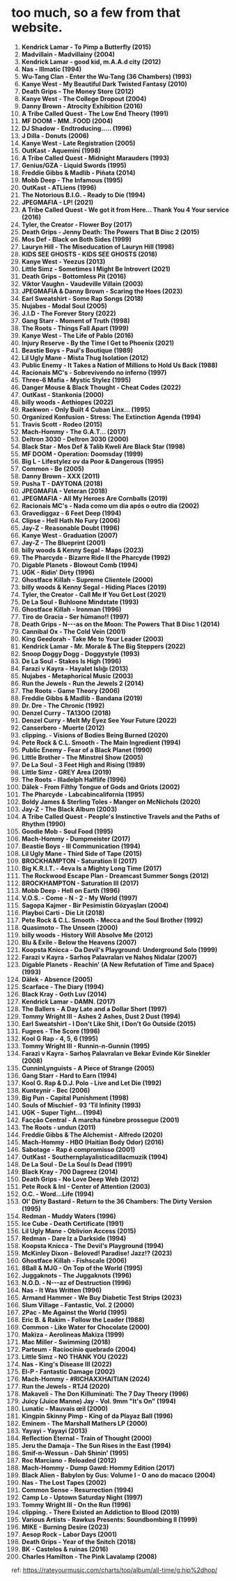 # too much, so a few from that website.


1. **Kendrick Lamar - To Pimp a Butterfly (2015)**
2. **Madvillain - Madvillainy (2004)**
3. **Kendrick Lamar - good kid, m.A.A.d city (2012)**
4. **Nas - Illmatic (1994)**
5. **Wu-Tang Clan - Enter the Wu-Tang (36 Chambers) (1993)**
6. **Kanye West - My Beautiful Dark Twisted Fantasy (2010)**
7. **Death Grips - The Money Store (2012)**
8. **Kanye West - The College Dropout (2004)**
9. **Danny Brown - Atrocity Exhibition (2016)**
10. **A Tribe Called Quest - The Low End Theory (1991)**
11. **MF DOOM - MM..FOOD (2004)**
12. **DJ Shadow - Endtroducing..... (1996)**
13. **J Dilla - Donuts (2006)**
14. **Kanye West - Late Registration (2005)**
15. **OutKast - Aquemini (1998)**
16. **A Tribe Called Quest - Midnight Marauders (1993)**
17. **Genius/GZA - Liquid Swords (1995)**
18. **Freddie Gibbs & Madlib - Piñata (2014)**
19. **Mobb Deep - The Infamous (1995)**
20. **OutKast - ATLiens (1996)**
21. **The Notorious B.I.G. - Ready to Die (1994)**
22. **JPEGMAFIA - LP! (2021)**
23. **A Tribe Called Quest - We got it from Here… Thank You 4 Your service (2016)**
24. **Tyler, the Creator - Flower Boy (2017)**
25. **Death Grips - Jenny Death: The Powers That B Disc 2 (2015)**
26. **Mos Def - Black on Both Sides (1999)**
27. **Lauryn Hill - The Miseducation of Lauryn Hill (1998)**
28. **KIDS SEE GHOSTS - KIDS SEE GHOSTS (2018)**
29. **Kanye West - Yeezus (2013)**
30. **Little Simz - Sometimes I Might Be Introvert (2021)**
31. **Death Grips - Bottomless Pit (2016)**
32. **Viktor Vaughn - Vaudeville Villain (2003)**
33. **JPEGMAFIA & Danny Brown - Scaring the Hoes (2023)**
34. **Earl Sweatshirt - Some Rap Songs (2018)**
35. **Nujabes - Modal Soul (2005)**
36. **J.I.D - The Forever Story (2022)**
37. **Gang Starr - Moment of Truth (1998)**
38. **The Roots - Things Fall Apart (1999)**
39. **Kanye West - The Life of Pablo (2016)**
40. **Injury Reserve - By the Time I Get to Phoenix (2021)**
41. **Beastie Boys - Paul's Boutique (1989)**
42. **Lil Ugly Mane - Mista Thug Isolation (2012)**
43. **Public Enemy - It Takes a Nation of Millions to Hold Us Back (1988)**
44. **Racionais MC's - Sobrevivendo no inferno (1997)**
45. **Three-6 Mafia - Mystic Stylez (1995)**
46. **Danger Mouse & Black Thought - Cheat Codes (2022)**
47. **OutKast - Stankonia (2000)**
48. **billy woods - Aethiopes (2022)**
49. **Raekwon - Only Built 4 Cuban Linx... (1995)**
50. **Organized Konfusion - Stress: The Extinction Agenda (1994)**
51. **Travis Scott - Rodeo (2015)**
52. **Mach-Hommy - The G.A.T... (2017)**
53. **Deltron 3030 - Deltron 3030 (2000)**
54. **Black Star - Mos Def & Talib Kweli Are Black Star (1998)**
55. **MF DOOM - Operation: Doomsday (1999)**
56. **Big L - Lifestylez ov da Poor & Dangerous (1995)**
57. **Common - Be (2005)**
58. **Danny Brown - XXX (2011)**
59. **Pusha T - DAYTONA (2018)**
60. **JPEGMAFIA - Veteran (2018)**
61. **JPEGMAFIA - All My Heroes Are Cornballs (2019)**
62. **Racionais MC's - Nada como um dia após o outro dia (2002)**
63. **Gravediggaz - 6 Feet Deep (1994)**
64. **Clipse - Hell Hath No Fury (2006)**
65. **Jay-Z - Reasonable Doubt (1996)**
66. **Kanye West - Graduation (2007)**
67. **Jay-Z - The Blueprint (2001)**
68. **billy woods & Kenny Segal - Maps (2023)**
69. **The Pharcyde - Bizarre Ride II the Pharcyde (1992)**
70. **Digable Planets - Blowout Comb (1994)**
71. **UGK - Ridin' Dirty (1996)**
72. **Ghostface Killah - Supreme Clientele (2000)**
73. **billy woods & Kenny Segal - Hiding Places (2019)**
74. **Tyler, the Creator - Call Me If You Get Lost (2021)**
75. **De La Soul - Buhloone Mindstate (1993)**
76. **Ghostface Killah - Ironman (1996)**
77. **Tiro de Gracia - Ser hümano!! (1997)**
78. **Death Grips - N---as on the Moon: The Powers That B Disc 1 (2014)**
79. **Cannibal Ox - The Cold Vein (2001)**
80. **King Geedorah - Take Me to Your Leader (2003)**
81. **Kendrick Lamar - Mr. Morale & The Big Steppers (2022)**
82. **Snoop Doggy Dogg - Doggystyle (1993)**
83. **De La Soul - Stakes Is High (1996)**
84. **Farazi v Kayra - Hayalet Islığı (2013)**
85. **Nujabes - Metaphorical Music (2003)**
86. **Run the Jewels - Run the Jewels 2 (2014)**
87. **The Roots - Game Theory (2006)**
88. **Freddie Gibbs & Madlib - Bandana (2019)**
89. **Dr. Dre - The Chronic (1992)**
90. **Denzel Curry - TA13OO (2018)**
91. **Denzel Curry - Melt My Eyez See Your Future (2022)**
92. **Canserbero - Muerte (2012)**
93. **clipping. - Visions of Bodies Being Burned (2020)**
94. **Pete Rock & C.L. Smooth - The Main Ingredient (1994)**
95. **Public Enemy - Fear of a Black Planet (1990)**
96. **Little Brother - The Minstrel Show (2005)**
97. **De La Soul - 3 Feet High and Rising (1989)**
98. **Little Simz - GREY Area (2019)**
99. **The Roots - Illadelph Halflife (1996)**
100. **Dälek - From Filthy Tongue of Gods and Griots (2002)**
101. **The Pharcyde - Labcabincalifornia (1995)**
102. **Boldy James & Sterling Toles - Manger on McNichols (2020)**
103. **Jay-Z - The Black Album (2003)**
104. **A Tribe Called Quest - People's Instinctive Travels and the Paths of Rhythm (1990)**
105. **Goodie Mob - Soul Food (1995)**
106. **Mach-Hommy - Dumpmeister (2017)**
107. **Beastie Boys - Ill Communication (1994)**
108. **Lil Ugly Mane - Third Side of Tape (2015)**
109. **BROCKHAMPTON - Saturation II (2017)**
110. **Big K.R.I.T. - 4eva Is a Mighty Long Time (2017)**
111. **The Rockwood Escape Plan - Dreamcast Summer Songs (2012)**
112. **BROCKHAMPTON - Saturation III (2017)**
113. **Mobb Deep - Hell on Earth (1996)**
114. **V.O.S. - Come - N - 2 - My World (1997)**
115. **Sagopa Kajmer - Bir Pesimistin Gözyaşları (2004)**
116. **Playboi Carti - Die Lit (2018)**
117. **Pete Rock & C.L. Smooth - Mecca and the Soul Brother (1992)**
118. **Quasimoto - The Unseen (2000)**
119. **billy woods - History Will Absolve Me (2012)**
120. **Blu & Exile - Below the Heavens (2007)**
121. **Koopsta Knicca - Da Devil's Playground: Underground Solo (1999)**
122. **Farazi v Kayra - Sarhoş Palavraları ve Nahoş Nidalar (2007)**
123. **Digable Planets - Reachin' (A New Refutation of Time and Space) (1993)**
124. **Dälek - Absence (2005)**
125. **Scarface - The Diary (1994)**
126. **Black Kray - Goth Luv (2014)**
127. **Kendrick Lamar - DAMN. (2017)**
128. **The Ballers - A Day Late and a Dollar Short (1997)**
129. **Tommy Wright III - Ashes 2 Ashes, Dust 2 Dust (1994)**
130. **Earl Sweatshirt - I Don't Like Shit, I Don't Go Outside (2015)**
131. **Fugees - The Score (1996)**
132. **Kool G Rap - 4, 5, 6 (1995)**
133. **Tommy Wright III - Runnin-n-Gunnin (1995)**
134. **Farazi v Kayra - Sarhoş Palavraları ve Bekar Evinde Kör Sinekler (2008)**
135. **CunninLynguists - A Piece of Strange (2005)**
136. **Gang Starr - Hard to Earn (1994)**
137. **Kool G. Rap & D.J. Polo - Live and Let Die (1992)**
138. **Kunteynir - Вес (2006)**
139. **Big Pun - Capital Punishment (1998)**
140. **Souls of Mischief - 93 'Til Infinity (1993)**
141. **UGK - Super Tight... (1994)**
142. **Facção Central - A marcha fúnebre prossegue (2001)**
143. **The Roots - undun (2011)**
144. **Freddie Gibbs & The Alchemist - Alfredo (2020)**
145. **Mach-Hommy - HBO (Haitian Body Odor) (2016)**
146. **Sabotage - Rap é compromisso (2001)**
147. **OutKast - Southernplayalisticadillacmuzik (1994)**
148. **De La Soul - De La Soul Is Dead (1991)**
149. **Black Kray - 700 Dagreez (2014)**
150. **Death Grips - No Love Deep Web (2012)**
151. **Pete Rock & InI - Center of Attention (2003)**
152. **O.C. - Word...Life (1994)**
153. **Ol' Dirty Bastard - Return to the 36 Chambers: The Dirty Version (1995)**
154. **Redman - Muddy Waters (1996)**
155. **Ice Cube - Death Certificate (1991)**
156. **Lil Ugly Mane - Oblivion Access (2015)**
157. **Redman - Dare Iz a Darkside (1994)**
158. **Koopsta Knicca - The Devil's Playground (1994)**
159. **McKinley Dixon - Beloved! Paradise! Jazz!? (2023)**
160. **Ghostface Killah - Fishscale (2006)**
161. **8Ball & MJG - On Top of the World (1995)**
162. **Juggaknots - The Juggaknots (1996)**
163. **N.O.D. - N---az of Destruction (1996)**
164. **Nas - It Was Written (1996)**
165. **Armand Hammer - We Buy Diabetic Test Strips (2023)**
166. **Slum Village - Fantastic, Vol. 2 (2000)**
167. **2Pac - Me Against the World (1995)**
168. **Eric B. & Rakim - Follow the Leader (1988)**
169. **Common - Like Water for Chocolate (2000)**
170. **Makiza - Aerolineas Makiza (1999)**
171. **Mac Miller - Swimming (2018)**
172. **Parteum - Raciocínio quebrado (2004)**
173. **Little Simz - NO THANK YOU (2022)**
174. **Nas - King's Disease III (2022)**
175. **El-P - Fantastic Damage (2002)**
176. **Mach-Hommy - #RICHAXXHAITIAN (2024)**
177. **Run the Jewels - RTJ4 (2020)**
178. **Makaveli - The Don Killuminati: The 7 Day Theory (1996)**
179. **Juicy (Juice Manne) Jay - Vol. 9mm "It's On" (1994)**
180. **Lunatic - Mauvais œil (2000)**
181. **Kingpin Skinny Pimp - King of da Playaz Ball (1996)**
182. **Eminem - The Marshall Mathers LP (2000)**
183. **Yayayi - Yayayi (2013)**
184. **Reflection Eternal - Train of Thought (2000)**
185. **Jeru the Damaja - The Sun Rises in the East (1994)**
186. **Smif-n-Wessun - Dah Shinin' (1995)**
187. **Roc Marciano - Reloaded (2012)**
188. **Mach-Hommy - Dump Gawd: Hommy Edition (2017)**
189. **Black Alien - Babylon by Gus: Volume I - O ano do macaco (2004)**
190. **Nas - The Lost Tapes (2002)**
191. **Common Sense - Resurrection (1994)**
192. **Camp Lo - Uptown Saturday Night (1997)**
193. **Tommy Wright III - On the Run (1996)**
194. **clipping. - There Existed an Addiction to Blood (2019)**
195. **Various Artists - Rawkus Presents: Soundbombing II (1999)**
196. **MIKE - Burning Desire (2023)**
197. **Aesop Rock - Labor Days (2001)**
198. **Death Grips - Year of the Snitch (2018)**
199. **BK - Castelos & ruínas (2016)**
200. **Charles Hamilton - The Pink Lavalamp (2008)**




ref: https://rateyourmusic.com/charts/top/album/all-time/g:hip%2dhop/
